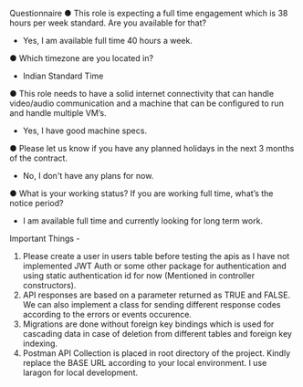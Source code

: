 Questionnaire
● This role is expecting a full time engagement which is 38 hours per week standard. Are
you available for that?
- Yes, I am available full time 40 hours a week.

● Which timezone are you located in?
- Indian Standard Time

● This role needs to have a solid internet connectivity that can handle video/audio
communication and a machine that can be configured to run and handle multiple VM’s.
- Yes, I have good machine specs.

● Please let us know if you have any planned holidays in the next 3 months of the
contract.
- No, I don't have any plans for now.

● What is your working status? If you are working full time, what’s the notice period?
- I am available full time and currently looking for long term work.

Important Things - 
1. Please create a user in users table before testing the apis as I have not implemented
JWT Auth or some other package for authentication and using static authentication id for now (Mentioned in controller constructors).
2. API responses are based on a parameter returned as TRUE and FALSE. We can also implement a class for sending different response codes according
to the errors or events occurence.
3. Migrations are done without foreign key bindings which is used for cascading data in case of deletion from different tables and foreign key 
indexing.
4. Postman API Collection is placed in root directory of the project. 
   Kindly replace the BASE URL according to your local environment.
   I use laragon for local development.
   
